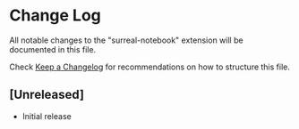 # Change Log

All notable changes to the "surreal-notebook" extension will be documented in this file.

Check [Keep a Changelog](http://keepachangelog.com/) for recommendations on how to structure this file.

## [Unreleased]

- Initial release